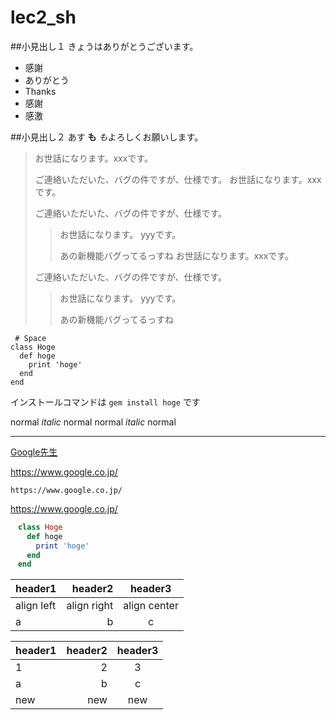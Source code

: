 # lec2_sh

##小見出し１
きょうはありがとうございます。

- 感謝
- ありがとう
- Thanks
- 感謝
 -  感激

##小見出し２
あす **も** *も*よろしくお願いします。
> お世話になります。xxxです。
> 
> ご連絡いただいた、バグの件ですが、仕様です。
> お世話になります。xxxです。
> 
> ご連絡いただいた、バグの件ですが、仕様です。
>> お世話になります。 yyyです。
>> 
>> あの新機能バグってるっすね
> お世話になります。xxxです。
> 
> ご連絡いただいた、バグの件ですが、仕様です。
>> お世話になります。 yyyです。
>> 
>> あの新機能バグってるっすね

     # Space
    class Hoge
      def hoge
        print 'hoge'
      end
    end
    
 インストールコマンドは `gem install hoge` です
 
 normal *italic* normal
normal _italic_ normal
***
[Google先生](https://www.google.co.jp/)

https://www.google.co.jp/

    https://www.google.co.jp/  

https://www.google.co.jp/

~~~ruby
　class Hoge
　  def hoge
　    print 'hoge'
　  end
　end
~~~

|header1|header2|header3|
|:--|--:|:--:|
|align left|align right|align center|
|a|b|c|

|header1|header2|header3|
|:--|--:|:--:|
|1|2|3|
|a|b|c|
|new|new|new|


